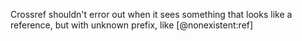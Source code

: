 Crossref shouldn't error out when it sees something that looks like
a reference, but with unknown prefix, like [@nonexistent:ref]
